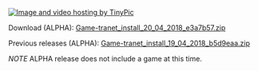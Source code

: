 <a href="http://tinypic.com?ref=10cswp2" target="_blank"><img src="http://i65.tinypic.com/10cswp2.png" border="0" alt="Image and video hosting by TinyPic"></a>

Download (ALPHA):
[Game-tranet_install_20_04_2018_e3a7b57.zip](https://drive.google.com/file/d/1Whcq6GqWAYRuMLuz62TIJX73bzNr8I8F/view?usp=sharing)

Previous releases (ALPHA):
[Game-tranet_install_19_04_2018_b5d9eaa.zip](https://drive.google.com/file/d/1PEgvqLIX5H2BuOHausbvqbyAnqkpgz7L/view?usp=sharing)

*NOTE* ALPHA release does not include a game at this time.
